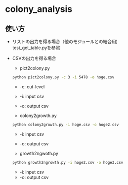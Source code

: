 # colony_analysis

## 使い方

- リストの出力を得る場合（他のモジュールとの結合用)  
  test_get_table.pyを参照

- CSVの出力を得る場合
  - pict2colony.py
  ```sh
  python pict2colony.py -c 3 -i 5478 -o hoge.csv
  ```
    - -c: cut-level
    - -i: input csv
    - -o: output csv
  
  - colony2growth.py
  ```sh
  python colony2growth.py -i hoge.csv -o hoge2.csv
  ```
    - -i: input csv
    - -o: output csv

  - growth2ngwoth.py
  ```sh
  python growth2ngrowth.py -i hoge2.csv -o hoge3.csv
  ```
    - -i: input csv
    - -o: output csv
